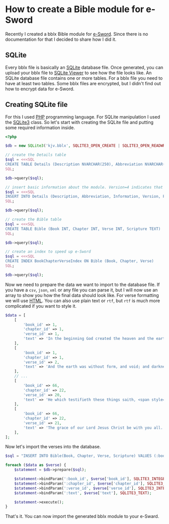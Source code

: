 # How to create a Bible module for e-Sword

Recently I created a bblx Bible module for [e-Sword](https://www.e-sword.net/). Since there is no documentation for that I decided to share how I did it.

## SQLite
Every bblx file is basically an [SQLite](https://www.sqlite.org/index.html) database file. Once generated, you can upload your bblx file to [SQLite Viewer](https://inloop.github.io/sqlite-viewer/) to see how the file looks like.
An SQLite database file contains one or more tables. For a bblx file you need to have at least two tables. Some bblx files are encrypted, but I didn't find out how to encrypt data for e-Sword.

## Creating SQLite file
For this I used [PHP](https://www.php.net/) programming language. For SQLite manipulation I used the [SQLite3](https://www.php.net/manual/en/book.sqlite3.php) class. So let's start with creating the SQLite file and putting some required information inside.

```PHP
<?php

$db = new SQLite3('kjv.bblx', SQLITE3_OPEN_CREATE | SQLITE3_OPEN_READWRITE);

// create the Details table
$sql = <<<SQL
CREATE TABLE Details (Description NVARCHAR(250), Abbreviation NVARCHAR(50), Information TEXT, Version INT, Font NVARCHAR(50), RightToLeft BOOL, OT BOOL, NT BOOL, Apocrypha BOOL, Strong BOOL)
SQL;

$db->query($sql);

// insert basic information about the module. Version=4 indicates that we are going to use HTML
$sql = <<<SQL
INSERT INTO Details (Description, Abbreviation, Information, Version, Font, RightToLeft, OT, NT, Apocrypha, Strong) VALUES ('King James Version', 'KJV', 'This is the 1769 King James Version of the Holy Bible', 4, 'DEFAULT', 0, 1, 1, 0, 0)
SQL;

$db->query($sql);

// create the Bible table
$sql = <<<SQL
CREATE TABLE Bible (Book INT, Chapter INT, Verse INT, Scripture TEXT)
SQL;

$db->query($sql);

// create an index to speed up e-Sword
$sql = <<<SQL
CREATE INDEX BookChapterVerseIndex ON Bible (Book, Chapter, Verse)
SQL;

$db->query($sql);
```

Now we need to prepare the data we want to import to the database file. If you have a `csv`, `json`, `xml` or any file you can parse it, but I will now use an array to show you how the final data should look like. For verse formatting we will use [HTML](https://www.w3schools.com/html/). You can also use plain text or `rtf`, but `rtf` is much more complicated if you want to style it.

```PHP
$data = [
    [
        'book_id' => 1,
        'chapter_id' => 1,
        'verse_id' => 1,
        'text' => 'In the beginning God created the heaven and the earth.In the beginning God created the heaven and the earth.',
    ],
    [
        'book_id' => 1,
        'chapter_id' => 1,
        'verse_id' => 2,
        'text' => 'And the earth was without form, and void; and darkness <i>was</i> upon the face of the deep. And the Spirit of God moved upon the face of the waters.',
    ],
    // ...
    [
        'book_id' => 66,
        'chapter_id' => 22,
        'verse_id' => 20,
        'text' => 'He which testifieth these things saith, <span style="color: #ff0000">Surely I come quickly.</span> Amen. Even so, come, Lord Jesus.',
    ],
    [
        'book_id' => 66,
        'chapter_id' => 22,
        'verse_id' => 21,
        'text' => 'The grace of our Lord Jesus Christ be with you all. Amen.',
    ],
];
```

Now let's import the verses into the database.

```PHP
$sql = "INSERT INTO Bible(Book, Chapter, Verse, Scripture) VALUES (:book_id, :chapter_id, :verse_id, :text)";

foreach ($data as $verse) {
    $statement = $db->prepare($sql);

    $statement->bindParam(':book_id', $verse['book_id'], SQLITE3_INTEGER);
    $statement->bindParam(':chapter_id', $verse['chapter_id'], SQLITE3_INTEGER);
    $statement->bindParam(':verse_id', $verse['verse_id'], SQLITE3_INTEGER);
    $statement->bindParam(':text', $verse['text'], SQLITE3_TEXT);

    $statement->execute();
}
```

That's it. You can now import the generated bblx module to your e-Sward.
